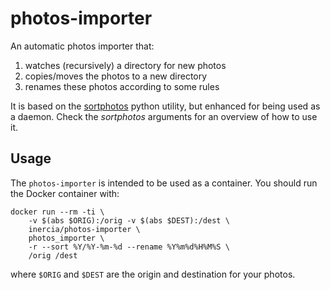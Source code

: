 # photos-importer

An automatic photos importer that:

1. watches (recursively) a directory for new photos
2. copies/moves the photos to a new directory
3. renames these photos according to some rules

It is based on the [sortphotos](https://github.com/andrewning/sortphotos)
python utility, but enhanced for being used as a daemon. Check the
_sortphotos_ arguments for an overview of how to use it.

## Usage

The `photos-importer` is intended to be used as a container. You should
run the Docker container with:

```
docker run --rm -ti \
    -v $(abs $ORIG):/orig -v $(abs $DEST):/dest \
    inercia/photos-importer \
    photos_importer \
    -r --sort %Y/%Y-%m-%d --rename %Y%m%d%H%M%S \
    /orig /dest
```

where `$ORIG` and `$DEST` are the origin and destination for
your photos.
